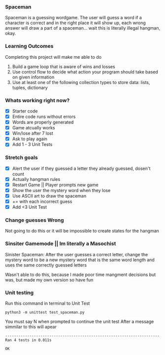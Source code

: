 ### Spaceman

Spaceman is a guessing wordgame. The user will guess a word if a character is correct and in the right place it will show up, each wrong answer will draw a part of a spaceman... wait this is literally illegal hangman, okay.

### Learning Outcomes
Completing this project will make me able to do
1. Build a game loop that is aware of wins and losses
2. Use control flow to decide what action your program should take based on given information
3. Use at least one of the following collection types to store data: lists, tuples, dictionary


### Whats working right now?
- [x] Starter code
- [x] Entire code runs without errors
- [x] Words are properly generated
- [x] Game atcually works
- [x] Win/lose after 7 lost
- [x] Ask to play again
- [x] Add 1 - 3 Unit Tests

### Stretch goals
- [x] Alert the user if they guessed a letter they already guessed, dosen't count
- [x] Actually hangman rules
- [x] Restart Game || Player prompts new game
- [x] Show the user the mystery word when they lose
- [x] Use ASCII art to draw the spaceman 
- [x] += with each incorrect guess
- [x] Add <3 Unit Test

### Change guesses Wrong
Not going to do this or it will be impossible to create states for the hangman

### Sinsiter Gamemode || Im literally a Masochist
Sinister Spaceman: After the user guesses a correct letter, change the mystery word to be a new mystery word that is the same word length and uses the same correctly guessed letters

Wasn't able to do this, because I made poor time mangment decisions but was, but made my own version so have fun

### Unit testing
Run this command in terminal to Unit Test 

```
python3 -m unittest test_spaceman.py    
```

You must say N when prompted to continue the unit test
After a message simmilar to this will apear

```
----------------------------------------------------------------------
Ran 4 tests in 0.011s

OK
```